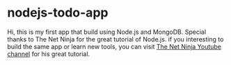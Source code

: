 # nodejs-todo-app
Hi, this is my first app that build using Node.js and MongoDB.
Special thanks to The Net Ninja for the great tutorial of Node.js.
if you interesting to build the same app or learn new tools, you can visit [The Net Ninja Youtube channel](https://www.youtube.com/watch?v=w-7RQ46RgxU&list=PL4cUxeGkcC9gcy9lrvMJ75z9maRw4byYp) for his great tutorial.
